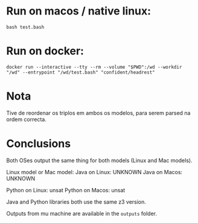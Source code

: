 
# Run on macos / native linux: 
`bash test.bash`

# Run on docker:

`docker run --interactive --tty --rm --volume "$PWD":/wd --workdir "/wd" --entrypoint "/wd/test.bash" "confident/headrest"`


# Nota

Tive de reordenar os triplos em ambos os modelos, para serem parsed na ordem correcta.

# Conclusions

Both OSes output the same thing for both models (Linux and Mac models).

Linux model or Mac model:
  Java on Linux: UNKNOWN
  Java on Macos: UNKNOWN
  
  Python on Linux: unsat
  Python on Macos: unsat 
  
  
Java and Python libraries both use the same z3 version.

Outputs from mu machine are available in the `outputs` folder.